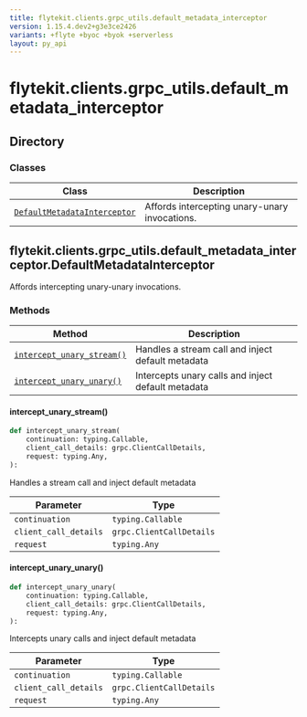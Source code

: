 ```yaml
---
title: flytekit.clients.grpc_utils.default_metadata_interceptor
version: 1.15.4.dev2+g3e3ce2426
variants: +flyte +byoc +byok +serverless
layout: py_api
---
```


# flytekit.clients.grpc_utils.default_metadata_interceptor

## Directory

### Classes

| Class | Description |
|-|-|
| [`DefaultMetadataInterceptor`](.././flytekit.clients.grpc_utils.default_metadata_interceptor#flytekitclientsgrpc_utilsdefault_metadata_interceptordefaultmetadatainterceptor) | Affords intercepting unary-unary invocations. |

## flytekit.clients.grpc_utils.default_metadata_interceptor.DefaultMetadataInterceptor

Affords intercepting unary-unary invocations.


### Methods

| Method | Description |
|-|-|
| [`intercept_unary_stream()`](#intercept_unary_stream) | Handles a stream call and inject default metadata |
| [`intercept_unary_unary()`](#intercept_unary_unary) | Intercepts unary calls and inject default metadata |


#### intercept_unary_stream()

```python
def intercept_unary_stream(
    continuation: typing.Callable,
    client_call_details: grpc.ClientCallDetails,
    request: typing.Any,
):
```
Handles a stream call and inject default metadata


| Parameter | Type |
|-|-|
| `continuation` | `typing.Callable` |
| `client_call_details` | `grpc.ClientCallDetails` |
| `request` | `typing.Any` |

#### intercept_unary_unary()

```python
def intercept_unary_unary(
    continuation: typing.Callable,
    client_call_details: grpc.ClientCallDetails,
    request: typing.Any,
):
```
Intercepts unary calls and inject default metadata


| Parameter | Type |
|-|-|
| `continuation` | `typing.Callable` |
| `client_call_details` | `grpc.ClientCallDetails` |
| `request` | `typing.Any` |

